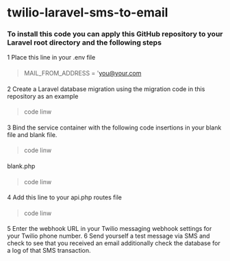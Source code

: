 # twilio-laravel-sms-to-email


### To install this code you can apply this GitHub repository to your Laravel root directory and the following steps

1 Place this line in your .env file
> ####
> MAIL_FROM_ADDRESS = 'you@your.com
 ####

2 Create a Laravel database migration using the migration code in this repository as an example
> ####
> code
> linw
 ####
3 Bind the service container with the following code insertions in your blank file and blank file.
> ####
> code
> linw
 ####
 blank.php
 > ####
> code
> linw
 ####
4 Add this line to your api.php routes file
> ####
> code
> linw
 ####
5 Enter the webhook URL in your Twilio messaging webhook settings for your Twilio phone number.
6 Send yourself a test message via SMS and check to see that you received an email additionally check the database for a log of that SMS transaction.
